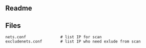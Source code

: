 Readme
-

Files
----
```shell script
nets.conf               # list IP for scan
excludenets.conf        # list IP who need exlude from scan
```
